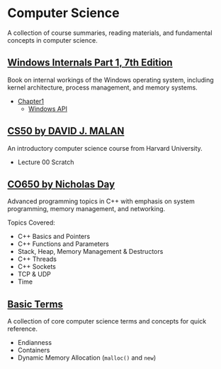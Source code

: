 # Computer Science

A collection of course summaries, reading materials, and fundamental concepts in computer science.

## [Windows Internals Part 1, 7th Edition](WindowsInternals/)

Book on internal workings of the Windows operating system, including kernel architecture, process management, and memory systems.

- [Chapter1](WindowsInternals/Chapter1/)
  - [Windows API](WindowsInternals/Chapter1/WindowsAPI.md)

## [CS50 by DAVID J. MALAN](https://www.youtube.com/watch?v=8mAITcNt710)

An introductory computer science course from Harvard University.

- Lecture 00 Scratch

## [CO650 by Nicholas Day](https://www.youtube.com/playlist?list=PL9HfA4ZKbzimKyvquT1MZ2x9d6UHjFNFA)

Advanced programming topics in C++ with emphasis on system programming, memory management, and networking.

Topics Covered:

- C++ Basics and Pointers
- C++ Functions and Parameters
- Stack, Heap, Memory Management & Destructors
- C++ Threads
- C++ Sockets
- TCP & UDP
- Time

## [Basic Terms](https://github.com/soooooyoung/cs-courses/tree/main/terms)

A collection of core computer science terms and concepts for quick reference.

- Endianness
- Containers
- Dynamic Memory Allocation (`malloc()` and `new`)
